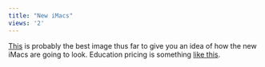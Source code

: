 ```yaml
---
title: "New iMacs"
views: '2'
---
```

<p><a href="http://www.thinksecret.com/archives/images/appleexpoparis04/image036.html">This</a> is probably the best image thus far to give you an idea of how the new iMacs are going to look.  Education pricing is something <a href="http://ccs.usask.ca/PDFPricesheets/Apple/FPiMac.pdf">like this</a>.</p>
